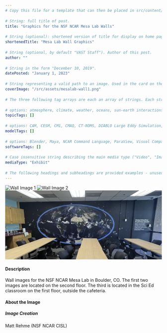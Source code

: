 ```yaml
---
# Copy this file for a template that can then be placed in src/content/visualizations. The name of this file will be used as the URL for the post.

# String: full title of post.
title: "Graphics for the NSF NCAR Mesa Lab Walls"

# String (optional): shortened version of title for display on home page in card.
shortenedTitle: "Mesa Lab Wall Graphics"

# String (optional, by default "VAST Staff"). Author of this post.
author: ""

# String in the form "December 10, 2019".
datePosted: "January 1, 2023" 

# String representing a valid path to an image. Used in the card on the main page. Likely to be in the form "/src/assets/..." for images located in src/assets.
coverImage: "/src/assets/mesalab-wall1.png"

# The three following tag arrays are each an array of strings. Each string (case insensitive) represents a filter from the front page. Tags that do not correspond to a current filter will be ignored for filtering.

# options: atmosphere, climate, weather, oceans, sun-earth interactions, fire dynamics, solid earth, recent publications, experimental technologies
topicTags: []

# options: CAM, CESM, CM1, CMAQ, CT-ROMS, DIABLO Large Eddy Simulation, HRRR, HWRF, MPAS, SIMA, WACCM, WRF
modelTags: []

# options: Blender, Maya, NCAR Command Language, ParaView, Visual Comparator, VAPOR
softwareTags: []

# Case insensitive string describing the main media type ("Video", "Image", "App", etc). This is displayed in the post heading as a small tag above the title.
mediaType: "Exhibit"

# The following headings and subheadings are provided examples - unused ones can be deleted. All Markdown content below will be rendered in the frontend.
---
```



![Wall Image 1](../../assets/mesalab-wall1.png)
![Wall Image 2](../../assets/mesalab-wall2.png)
![Wall Image 3](../../assets/scied-classroom-graphics.png)


#### Description

Wall images for the NSF NCAR Mesa Lab in Boulder, CO. The first two images are located on the second floor. The third is located in the Sci Ed classroom on the first floor, outside the cafeteria.


#### About the Image

##### Image Creation

Matt Rehme (NSF NCAR CISL)

